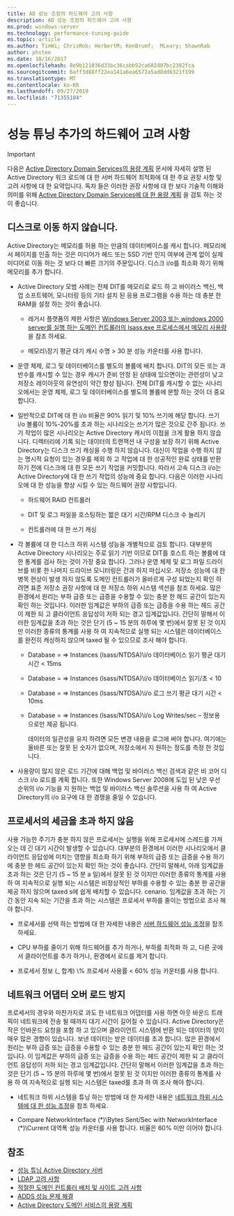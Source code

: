 ```yaml
---
title: AD 성능 조정의 하드웨어 고려 사항
description: AD 성능 조정의 하드웨어 고려 사항
ms.prod: windows-server
ms.technology: performance-tuning-guide
ms.topic: article
ms.author: TimWi; ChrisRob; HerbertM; KenBrumf;  MLeary; ShawnRab
author: phstee
ms.date: 10/16/2017
ms.openlocfilehash: 8e9b121036d33bc36cabb92ca682407bc2382fca
ms.sourcegitcommit: 6aff3d88ff22ea141a6ea6572a5ad8dd6321f199
ms.translationtype: MT
ms.contentlocale: ko-KR
ms.lasthandoff: 09/27/2019
ms.locfileid: "71355104"
---
```

# <a name="hardware-considerations-in-adds-performance-tuning"></a>성능 튜닝 추가의 하드웨어 고려 사항 

>[!Important]
> 다음은 [Active Directory Domain Services의 용량 계획](https://go.microsoft.com/fwlink/?LinkId=324566) 문서에 자세히 설명 된 Active Directory 워크 로드에 대 한 서버 하드웨어 최적화에 대 한 주요 권장 사항 및 고려 사항에 대 한 요약입니다. 독자 들은 이러한 권장 사항에 대 한 보다 기술적 이해와 의미를 위해 [Active Directory Domain Services에 대 한 용량 계획](https://go.microsoft.com/fwlink/?LinkId=324566) 을 검토 하는 것이 좋습니다.

## <a name="avoid-going-to-disk"></a>디스크로 이동 하지 않습니다.

Active Directory는 메모리를 허용 하는 만큼의 데이터베이스를 캐시 합니다. 메모리에서 페이지를 인출 하는 것은 미디어가 헤드 또는 SSD 기반 인지 여부에 관계 없이 실제 미디어로 이동 하는 것 보다 더 빠른 크기의 주문입니다. 디스크 i/o를 최소화 하기 위해 메모리를 추가 합니다.

-   Active Directory 모범 사례는 전체 DIT를 메모리로 로드 하 고 바이러스 백신, 백업 소프트웨어, 모니터링 등의 기타 설치 된 응용 프로그램을 수용 하는 데 충분 한 RAM을 설정 하는 것이 좋습니다.

    -   레거시 플랫폼의 제한 사항은 [Windows Server 2003 또는 windows 2000 server를 실행 하는 도메인 컨트롤러의 lsass.exe 프로세스에서 메모리 사용량](https://support.microsoft.com/kb/308356)을 참조 하세요.

    -   메모리\\장기 평균 대기 캐시 수명 &gt; 30 분 성능 카운터를 사용 합니다.

-   운영 체제, 로그 및 데이터베이스를 별도의 볼륨에 배치 합니다. DIT의 모든 또는 과반수를 캐시할 수 있는 경우 캐시가 준비 안정 된 상태에 있으면이는 관련성이 낮고 저장소 레이아웃의 유연성이 약간 향상 됩니다. 전체 DIT를 캐시할 수 없는 시나리오에서는 운영 체제, 로그 및 데이터베이스를 별도의 볼륨에 분할 하는 것이 더 중요 합니다.

-   일반적으로 DIT에 대 한 i/o 비율은 90% 읽기 및 10% 쓰기에 해당 합니다. 쓰기 i/o 볼륨이 10%-20%를 초과 하는 시나리오는 쓰기가 많은 것으로 간주 됩니다. 쓰기 작업이 많은 시나리오는 Active Directory 캐시의 이점을 크게 활용 하지 않습니다. 디렉터리에 기록 되는 데이터의 트랜잭션 내 구성을 보장 하기 위해 Active Directory는 디스크 쓰기 캐싱을 수행 하지 않습니다. 대신이 작업을 수행 하지 않는 명시적 요청이 있는 경우를 제외 하 고 작업에 대 한 성공적인 완료 상태를 반환 하기 전에 디스크에 대 한 모든 쓰기 작업을 커밋합니다. 따라서 고속 디스크 i/o는 Active Directory에 대 한 쓰기 작업의 성능에 중요 합니다. 다음은 이러한 시나리오에 대 한 성능을 향상 시킬 수 있는 하드웨어 권장 사항입니다.

    -   하드웨어 RAID 컨트롤러

    -   DIT 및 로그 파일을 호스팅하는 짧은 대기 시간/RPM 디스크 수 늘리기

    -   컨트롤러에 대 한 쓰기 캐싱

-   각 볼륨에 대 한 디스크 하위 시스템 성능을 개별적으로 검토 합니다. 대부분의 Active Directory 시나리오는 주로 읽기 기반 이므로 DIT를 호스트 하는 볼륨에 대 한 통계를 검사 하는 것이 가장 중요 합니다. 그러나 운영 체제 및 로그 파일 드라이브를 비롯 한 나머지 드라이브 모니터링은 간과 하지 마십시오. 저장소 성능에 대 한 병목 현상이 발생 하지 않도록 도메인 컨트롤러가 올바르게 구성 되었는지 확인 하려면 표준 저장소 권장 사항에 대 한 저장소 하위 시스템 섹션을 참조 하세요. 많은 환경에서 원리는 부하 급증 또는 급증을 수용할 수 있는 충분 한 헤드 공간이 있는지 확인 하는 것입니다. 이러한 임계값은 부하의 급증 또는 급증을 수용 하는 헤드 공간이 제한 되 고 클라이언트 응답성이 저하 되는 경고 임계값입니다. 간단히 말해서 이러한 임계값을 초과 하는 것은 단기 (5 ~ 15 분의 하루에 몇 번)에서 잘못 된 것 이지만 이러한 종류의 통계를 사용 하 여 지속적으로 실행 되는 시스템은 데이터베이스를 완전히 캐싱하지 않으며 taxed 될 수 있으므로 조사 해야 합니다.

    -   Database = =&gt; Instances (lsass/NTDSA)\\i/o 데이터베이스 읽기 평균 대기 시간 &lt; 15ms

    -   Database = =&gt; Instances (lsass/NTDSA)\\i/o 데이터베이스 읽기/초 &lt; 10

    -   Database = =&gt; Instances (lsass/NTDSA)\\i/o 로그 쓰기 평균 대기 시간 &lt; 10ms

    -   Database = =&gt; Instances (lsass/NTDSA)\\i/o Log Writes/sec – 정보용 으로만 제공 됩니다.

        데이터의 일관성을 유지 하려면 모든 변경 내용을 로그에 써야 합니다. 여기에는 올바른 또는 잘못 된 숫자가 없으며, 저장소에서 지 원하는 정도를 측정 한 것입니다.

-   사용량이 많지 않은 로드 기간에 대해 백업 및 바이러스 백신 검색과 같은 비 코어 디스크 i/o 로드를 계획 합니다. 또한 Windows Server 2008에 도입 된 낮은 우선 순위의 i/o 기능을 지 원하는 백업 및 바이러스 백신 솔루션을 사용 하 여 Active Directory의 i/o 요구에 대 한 경쟁을 줄일 수 있습니다.

## <a name="dont-over-tax-the-processors"></a>프로세서의 세금을 초과 하지 않음

사용 가능한 주기가 충분 하지 않은 프로세서는 실행을 위해 프로세서에 스레드를 가져오는 데 긴 대기 시간이 발생할 수 있습니다. 대부분의 환경에서 이러한 시나리오에서 클라이언트 응답성에 미치는 영향을 최소화 하기 위해 부하의 급증 또는 급증을 수용 하기에 충분 한 헤드 공간이 있는지 확인 하는 것이 좋습니다. 간단히 말해서, 아래 임계값을 초과 하는 것은 단기 (5 ~ 15 분 a 일)에서 잘못 된 것 이지만 이러한 종류의 통계를 사용 하 여 지속적으로 실행 되는 시스템은 비정상적인 부하를 수용할 수 있는 충분 한 공간을 제공 하지 않으며 taxed s에 쉽게 배치할 수 있습니다. cenario. 임계값을 초과 하는 기간 동안 지속 되는 기간을 초과 하는 시스템은 프로세서 부하를 줄이는 방법으로 조사 해야 합니다.

-   프로세서를 선택 하는 방법에 대 한 자세한 내용은 [서버 하드웨어 성능 조정](../../hardware/index.md)을 참조 하세요.

-   CPU 부하를 줄이기 위해 하드웨어를 추가 하거나, 부하를 최적화 하 고, 다른 곳에서 클라이언트를 추가 하거나, 환경에서 로드를 제거 합니다.

-   프로세서 정보 (\_ 합계) \\% 프로세서 사용률 &lt; 60% 성능 카운터를 사용 합니다.

## <a name="avoid-overloading-the-network-adapter"></a>네트워크 어댑터 오버 로드 방지

프로세서의 경우와 마찬가지로 과도 한 네트워크 어댑터를 사용 하면 아웃 바운드 트래픽이 네트워크에 전송 될 때까지 대기 시간이 길어질 수 있습니다. Active Directory은 작은 인바운드 요청을 포함 하 고 있으며 클라이언트 시스템에 반환 되는 데이터의 양이 매우 많은 경향이 있습니다. 보낸 데이터는 받은 데이터를 초과 합니다. 많은 환경에서 원리는 부하 급증 또는 급증을 수용할 수 있는 충분 한 헤드 공간이 있는지 확인 하는 것입니다. 이 임계값은 부하의 급증 또는 급증을 수용 하는 헤드 공간이 제한 되 고 클라이언트 응답성이 저하 되는 경고 임계값입니다. 간단히 말해서 이러한 임계값을 초과 하는 것은 단기 (5 ~ 15 분의 하루에 몇 번)에서 잘못 된 것 이지만 이러한 종류의 통계를 사용 하 여 지속적으로 실행 되는 시스템은 taxed를 초과 하 여 조사 해야 합니다.

-   네트워크 하위 시스템을 튜닝 하는 방법에 대 한 자세한 내용은 [네트워크 하위 시스템에 대 한 성능 조정](../../../../networking/technologies/network-subsystem/net-sub-performance-top.md)을 참조 하세요.

-   Compare NetworkInterface (\*)\\Bytes Sent/Sec with NetworkInterface (\*)\\Current 대역폭 성능 카운터를 사용 합니다. 비율은 60% 미만 이어야 합니다.

## <a name="see-also"></a>참조
- [성능 튜닝 Active Directory 서버](index.md)
- [LDAP 고려 사항](ldap-considerations.md)
- [적절한 도메인 컨트롤러 배치 및 사이트 고려 사항](site-definition-considerations.md)
- [ADDS 성능 문제 해결](troubleshoot.md) 
- [Active Directory 도메인 서비스의 용량 계획](https://go.microsoft.com/fwlink/?LinkId=324566)